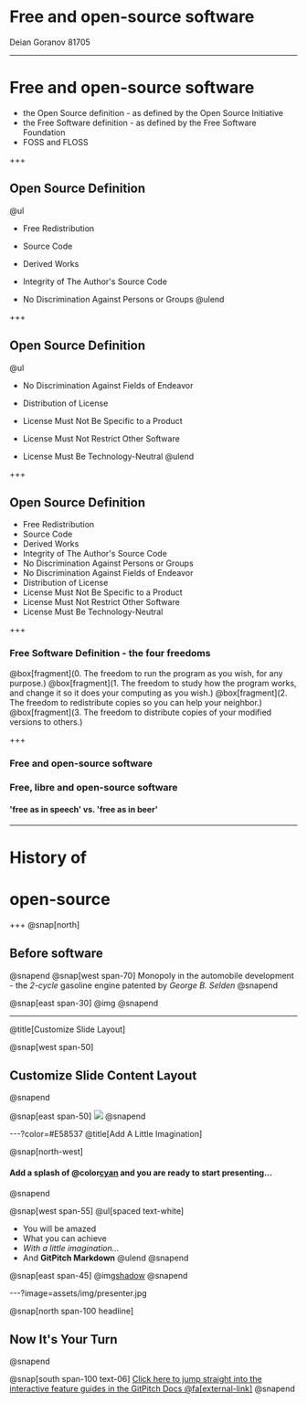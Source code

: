# Free and open-source software
Deian Goranov 81705

---

# Free and open-source software

- the Open Source definition - as defined by the Open Source Initiative
- the Free Software definition - as defined by the Free Software Foundation
- FOSS and FLOSS

+++
## Open Source Definition

@ul
- Free Redistribution

- Source Code

- Derived Works

- Integrity of The Author's Source Code

- No Discrimination Against Persons or Groups
@ulend

+++
## Open Source Definition

@ul
- No Discrimination Against Fields of Endeavor

- Distribution of License

- License Must Not Be Specific to a Product

- License Must Not Restrict Other Software

- License Must Be Technology-Neutral
@ulend

+++
## Open Source Definition

- Free Redistribution
- Source Code
- Derived Works
- Integrity of The Author's Source Code
- No Discrimination Against Persons or Groups
- No Discrimination Against Fields of Endeavor
- Distribution of License
- License Must Not Be Specific to a Product
- License Must Not Restrict Other Software
- License Must Be Technology-Neutral

+++
### Free Software Definition - the four freedoms
@box[fragment](0. The freedom to run the program as you wish, for any purpose.)
@box[fragment](1. The freedom to study how the program works, and change it so it does your computing as you wish.)
@box[fragment](2. The freedom to redistribute copies so you can help your neighbor.)
@box[fragment](3. The freedom to distribute copies of your modified versions to others.)

+++
### Free and open-source software
### Free, libre and open-source software
#### 'free as in speech' vs. 'free as in beer'

---
# History of
# open-source
+++
@snap[north]
## Before software
@snapend
@snap[west span-70]
Monopoly in the automobile development - the _2-cycle_ gasoline engine patented by *George B. Selden*
@snapend

@snap[east span-30]
@img[](assets/img/GeorgeSelden.jpg)
@snapend


---
@title[Customize Slide Layout]

@snap[west span-50]
## Customize Slide Content Layout
@snapend

@snap[east span-50]
![](assets/img/presentation.png)
@snapend

---?color=#E58537
@title[Add A Little Imagination]

@snap[north-west]
#### Add a splash of @color[cyan](**color**) and you are ready to start presenting...
@snapend

@snap[west span-55]
@ul[spaced text-white]
- You will be amazed
- What you can achieve
- *With a little imagination...*
- And **GitPitch Markdown**
@ulend
@snapend

@snap[east span-45]
@img[shadow](assets/img/conference.png)
@snapend

---?image=assets/img/presenter.jpg

@snap[north span-100 headline]
## Now It's Your Turn
@snapend

@snap[south span-100 text-06]
[Click here to jump straight into the interactive feature guides in the GitPitch Docs @fa[external-link]](https://gitpitch.com/docs/getting-started/tutorial/)
@snapend
